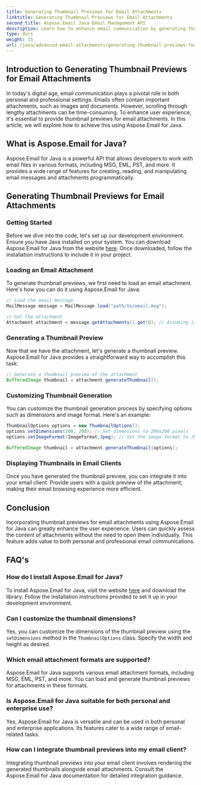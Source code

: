 ```yaml
---
title: Generating Thumbnail Previews for Email Attachments
linktitle: Generating Thumbnail Previews for Email Attachments
second_title: Aspose.Email Java Email Management API
description: Learn how to enhance email communication by generating thumbnail previews for attachments using Aspose.Email for Java.
type: docs
weight: 15
url: /java/advanced-email-attachments/generating-thumbnail-previews-for-email-attachments/
---
```


## Introduction to Generating Thumbnail Previews for Email Attachments

In today's digital age, email communication plays a pivotal role in both personal and professional settings. Emails often contain important attachments, such as images and documents. However, scrolling through lengthy attachments can be time-consuming. To enhance user experience, it's essential to provide thumbnail previews for email attachments. In this article, we will explore how to achieve this using Aspose.Email for Java.

## What is Aspose.Email for Java?

Aspose.Email for Java is a powerful API that allows developers to work with email files in various formats, including MSG, EML, PST, and more. It provides a wide range of features for creating, reading, and manipulating email messages and attachments programmatically.

## Generating Thumbnail Previews for Email Attachments

### Getting Started

Before we dive into the code, let's set up our development environment. Ensure you have Java installed on your system. You can download Aspose.Email for Java from the website [here](https://releases.aspose.com/email/java/). Once downloaded, follow the installation instructions to include it in your project.

### Loading an Email Attachment

To generate thumbnail previews, we first need to load an email attachment. Here's how you can do it using Aspose.Email for Java:

```java
// Load the email message
MailMessage message = MailMessage.load("path/to/email.msg");

// Get the attachment
Attachment attachment = message.getAttachments().get(0); // Assuming it's the first attachment
```

### Generating a Thumbnail Preview

Now that we have the attachment, let's generate a thumbnail preview. Aspose.Email for Java provides a straightforward way to accomplish this task:

```java
// Generate a thumbnail preview of the attachment
BufferedImage thumbnail = attachment.generateThumbnail();
```

### Customizing Thumbnail Generation

You can customize the thumbnail generation process by specifying options such as dimensions and image format. Here's an example:

```java
ThumbnailOptions options = new ThumbnailOptions();
options.setDimensions(200, 200); // Set dimensions to 200x200 pixels
options.setImageFormat(ImageFormat.Jpeg); // Set the image format to JPEG

BufferedImage thumbnail = attachment.generateThumbnail(options);
```

### Displaying Thumbnails in Email Clients

Once you have generated the thumbnail preview, you can integrate it into your email client. Provide users with a quick preview of the attachment, making their email browsing experience more efficient.

## Conclusion

Incorporating thumbnail previews for email attachments using Aspose.Email for Java can greatly enhance the user experience. Users can quickly assess the content of attachments without the need to open them individually. This feature adds value to both personal and professional email communications.

## FAQ's

### How do I install Aspose.Email for Java?

To install Aspose.Email for Java, visit the website [here](https://releases.aspose.com/email/java/) and download the library. Follow the installation instructions provided to set it up in your development environment.

### Can I customize the thumbnail dimensions?

Yes, you can customize the dimensions of the thumbnail preview using the `setDimensions` method in the `ThumbnailOptions` class. Specify the width and height as desired.

### Which email attachment formats are supported?

Aspose.Email for Java supports various email attachment formats, including MSG, EML, PST, and more. You can load and generate thumbnail previews for attachments in these formats.

### Is Aspose.Email for Java suitable for both personal and enterprise use?

Yes, Aspose.Email for Java is versatile and can be used in both personal and enterprise applications. Its features cater to a wide range of email-related tasks.

### How can I integrate thumbnail previews into my email client?

Integrating thumbnail previews into your email client involves rendering the generated thumbnails alongside email attachments. Consult the Aspose.Email for Java documentation for detailed integration guidance.
